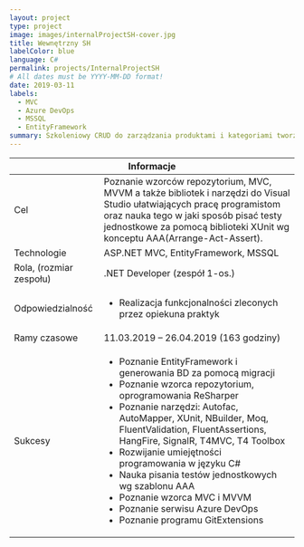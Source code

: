 ```yaml
---
layout: project
type: project
image: images/internalProjectSH-cover.jpg
title: Wewnętrzny SH
labelColor: blue
language: C#
permalink: projects/InternalProjectSH
# All dates must be YYYY-MM-DD format!
date: 2019-03-11 
labels:
  - MVC
  - Azure DevOps
  - MSSQL
  - EntityFramework
summary: Szkoleniowy CRUD do zarządzania produktami i kategoriami tworzony w ramach praktyk. 
---
```


 <table class="ui celled striped tablet stackable table">
  <thead>
    <tr><th colspan="3">
      Informacje
    </th>
  </tr></thead>
  <tbody>
    <tr>
      <td>
        <i class="info circle icon"></i> Cel
      </td>
      <td class="justify-text font-balooChettan2">Poznanie wzorców repozytorium, MVC, MVVM a także bibliotek i narzędzi do Visual Studio ułatwiających pracę programistom oraz nauka tego w jaki sposób pisać testy jednostkowe za pomocą biblioteki XUnit wg konceptu AAA(Arrange-Act-Assert).</td>
    </tr>
    <tr>
      <td>
        <i class="lab icon"></i> Technologie
      </td>
      <td class="font-balooChettan2">ASP.NET MVC, EntityFramework, MSSQL</td>
    </tr>
    <tr>
      <td class="collapsing">
        <i class="users icon"></i> Rola, (rozmiar zespołu)
      </td>
      <td class="font-balooChettan2">.NET Developer (zespół 1-os.)</td>
    </tr>
    <tr>
      <td>
        <i class="setting icon"></i> Odpowiedzialność
      </td>
      <td>
      <ul class="font-balooChettan2">
        <li>Realizacja funkcjonalności zleconych przez opiekuna praktyk</li>
      </ul>
      </td>
    </tr>
    <tr>
      <td>
        <i class="clock icon"></i> Ramy czasowe
      </td>
      <td class="font-balooChettan2">11.03.2019 – 26.04.2019 (163 godziny)</td>
    </tr>
    <tr>
      <td>
        <i class="star icon"></i> Sukcesy
      </td>
      <td class="font-balooChettan2">
        <ul>
          <li>Poznanie EntityFramework i generowania BD za pomocą migracji</li>
          <li>Poznanie wzorca repozytorium, oprogramowania ReSharper</li>
          <li>Poznanie narzędzi: Autofac, AutoMapper, XUnit, NBuilder, Moq, FluentValidation, FluentAssertions, HangFire, SignalR, T4MVC, T4 Toolbox</li>
          <li>Rozwijanie umiejętności programowania w języku C#</li>
          <li>Nauka pisania testów jednostkowych wg szablonu AAA</li>
          <li>Poznanie wzorca MVC i MVVM</li>
          <li>Poznanie serwisu Azure DevOps</li>
          <li>Poznanie programu GitExtensions</li>
        </ul>
      </td>
    </tr>
  </tbody>
</table>